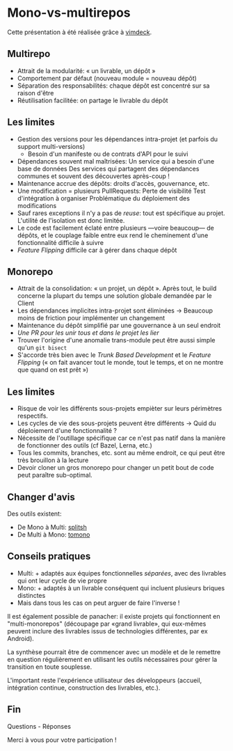 # Mono-vs-multirepos

Cette présentation à été réalisée grâce à [vimdeck](https://github.com/tybenz/vimdeck).


## Multirepo

- Attrait de la modularité: « un livrable, un dépôt »
- Comportement par défaut (nouveau module = nouveau dépôt)
- Séparation des responsabilités: chaque dépôt est concentré sur sa raison d'être
- Réutilisation facilitée: on partage le livrable du dépôt


## Les limites

- Gestion des versions pour les dépendances intra-projet (et parfois du support multi-versions)
	- Besoin d'un manifeste ou de contrats d'API pour le suivi
- Dépendances souvent mal maîtrisées:
	Un service qui a besoin d'une base de données
	Des services qui partagent des dépendances communes
	et souvent des découvertes après-coup !
- Maintenance accrue des dépôts: droits d'accès, gouvernance, etc.
- Une modification = plusieurs PullRequests:
	Perte de visibilité
	Test d'intégration à organiser
	Problématique du déploiement des modifications
- Sauf rares exceptions il n'y a pas de _reuse_: tout est spécifique au projet. L'utilité de l'isolation est donc limitée.
- Le code est facilement éclaté entre plusieurs —voire beaucoup— de dépôts, et le couplage faible entre eux rend le cheminement d'une fonctionnalité difficile à suivre
- _Feature Flipping_ difficile car à gérer dans chaque dépôt


## Monorepo

- Attrait de la consolidation: « un projet, un dépôt ». Après tout, le build concerne la plupart du temps une solution globale demandée par le Client
- Les dépendances implicites intra-projet sont éliminées -> Beaucoup moins de friction pour implémenter un changement
- Maintenance du dépôt simplifié par une gouvernance à un seul endroit
- *Une PR pour les unir tous et dans le projet les lier*
- Trouver l'origine d'une anomalie trans-module peut être aussi simple qu'un `git bisect`
- S'accorde très bien avec le _Trunk Based Development_ et le _Feature Flipping_ (« on fait avancer tout le monde, tout le temps, et on ne montre que quand on est prêt »)


## Les limites

- Risque de voir les différents sous-projets empièter sur leurs périmètres respectifs.
- Les cycles de vie des sous-projets peuvent être différents -> Quid du déploiement d'une fonctionnalité ?
- Nécessite de l'outillage spécifique car ce n'est pas natif dans la manière de fonctionner des outils (cf Bazel, Lerna, etc.)
- Tous les commits, branches, etc. sont au même endroit, ce qui peut être très brouillon à la lecture
- Devoir cloner un gros monorepo pour changer un petit bout de code peut paraître sub-optimal.


## Changer d'avis

Des outils existent:

- De Mono à Multi: [splitsh](https://github.com/splitsh/lite)
- De Multi à Mono: [tomono](https://github.com/hraban/tomono)


## Conseils pratiques

- Multi: + adaptés aux équipes fonctionnelles _séparées_, avec des livrables qui ont leur cycle de vie propre
- Mono:  + adaptés à un livrable conséquent qui incluent plusieurs briques distinctes
- Mais dans tous les cas on peut arguer de faire l'inverse !

Il est également possible de panacher: il existe projets qui fonctionnent en "multi-monorepos" (découpage par «grand livrable», qui eux-mêmes peuvent inclure des livrables issus de technologies différentes, par ex Android).

La synthèse pourrait être de commencer avec un modèle et de le remettre en question régulièrement en utilisant les outils nécessaires pour gérer la transition en toute souplesse.

L'important reste l'expérience utilisateur des développeurs (accueil, intégration continue, construction des livrables, etc.).


## Fin

Questions - Réponses

Merci à vous pour votre participation !
